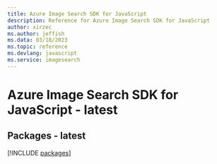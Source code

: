 ```yaml
---
title: Azure Image Search SDK for JavaScript
description: Reference for Azure Image Search SDK for JavaScript
author: xirzec
ms.author: jeffish
ms.data: 03/18/2023
ms.topic: reference
ms.devlang: javascript
ms.service: imagesearch
---
```

# Azure Image Search SDK for JavaScript - latest
## Packages - latest
[!INCLUDE [packages](image-search-index.md)]